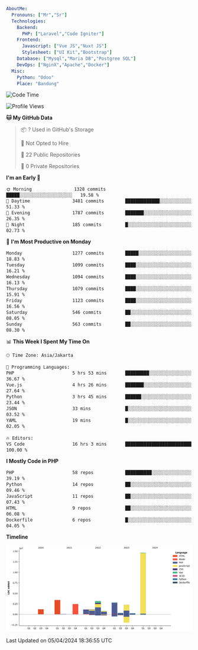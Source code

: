 ```yaml
AboutMe:
  Pronouns: ["Mr","Sr"]
  Technologies:
    Backend:
      PHP: ["Laravel","Code Igniter"]
    Frontend:
      Javascript: ["Vue JS","Nuxt JS"]
      Stylesheet: ["UI Kit","Bootstrap"]
    Database: ["Mysql","Maria DB","Postgree SQL"]
    DevOps: ["NginX","Apache","Docker"]
  Misc:
    Python: "Odoo"
    Place: "Bandung"
```

<!--START_SECTION:waka-->
![Code Time](http://img.shields.io/badge/Code%20Time-1%2C336%20hrs%2029%20mins-blue)

![Profile Views](http://img.shields.io/badge/Profile%20Views-0-blue)

**🐱 My GitHub Data** 

> 📦 ? Used in GitHub's Storage 
 > 
> 🚫 Not Opted to Hire
 > 
> 📜 22 Public Repositories 
 > 
> 🔑 0 Private Repositories 
 > 
**I'm an Early 🐤** 

```text
🌞 Morning                1328 commits        █████░░░░░░░░░░░░░░░░░░░░   19.58 % 
🌆 Daytime                3481 commits        █████████████░░░░░░░░░░░░   51.33 % 
🌃 Evening                1787 commits        ███████░░░░░░░░░░░░░░░░░░   26.35 % 
🌙 Night                  185 commits         █░░░░░░░░░░░░░░░░░░░░░░░░   02.73 % 
```
📅 **I'm Most Productive on Monday** 

```text
Monday                   1277 commits        █████░░░░░░░░░░░░░░░░░░░░   18.83 % 
Tuesday                  1099 commits        ████░░░░░░░░░░░░░░░░░░░░░   16.21 % 
Wednesday                1094 commits        ████░░░░░░░░░░░░░░░░░░░░░   16.13 % 
Thursday                 1079 commits        ████░░░░░░░░░░░░░░░░░░░░░   15.91 % 
Friday                   1123 commits        ████░░░░░░░░░░░░░░░░░░░░░   16.56 % 
Saturday                 546 commits         ██░░░░░░░░░░░░░░░░░░░░░░░   08.05 % 
Sunday                   563 commits         ██░░░░░░░░░░░░░░░░░░░░░░░   08.30 % 
```


📊 **This Week I Spent My Time On** 

```text
🕑︎ Time Zone: Asia/Jakarta

💬 Programming Languages: 
PHP                      5 hrs 53 mins       █████████░░░░░░░░░░░░░░░░   36.67 % 
Vue.js                   4 hrs 26 mins       ███████░░░░░░░░░░░░░░░░░░   27.64 % 
Python                   3 hrs 45 mins       ██████░░░░░░░░░░░░░░░░░░░   23.44 % 
JSON                     33 mins             █░░░░░░░░░░░░░░░░░░░░░░░░   03.52 % 
YAML                     19 mins             █░░░░░░░░░░░░░░░░░░░░░░░░   02.05 % 

🔥 Editors: 
VS Code                  16 hrs 3 mins       █████████████████████████   100.00 % 
```

**I Mostly Code in PHP** 

```text
PHP                      58 repos            ██████████░░░░░░░░░░░░░░░   39.19 % 
Python                   14 repos            ██░░░░░░░░░░░░░░░░░░░░░░░   09.46 % 
JavaScript               11 repos            ██░░░░░░░░░░░░░░░░░░░░░░░   07.43 % 
HTML                     9 repos             ██░░░░░░░░░░░░░░░░░░░░░░░   06.08 % 
Dockerfile               6 repos             █░░░░░░░░░░░░░░░░░░░░░░░░   04.05 % 
```



**Timeline**

![Lines of Code chart](https://raw.githubusercontent.com/vheins/vheins/main/assets/bar_graph.png)


 Last Updated on 05/04/2024 18:36:55 UTC
<!--END_SECTION:waka-->

